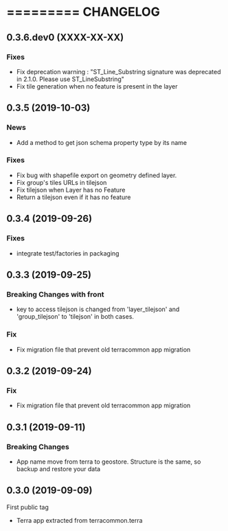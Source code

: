 =========
CHANGELOG
=========

0.3.6.dev0      (XXXX-XX-XX)
----------------------------

### Fixes

* Fix deprecation warning : "ST_Line_Substring signature was deprecated in 2.1.0. Please use ST_LineSubstring"
* Fix tile generation when no feature is present in the layer

0.3.5      (2019-10-03)
-----------------------

### News

* Add a method to get json schema property type by its name

### Fixes

* Fix bug with shapefile export on geometry defined layer.
* Fix group's tiles URLs in tilejson
* Fix tilejson when Layer has no Feature
* Return a tilejson even if it has no feature


0.3.4      (2019-09-26)
-----------------------

### Fixes

* integrate test/factories in packaging


0.3.3      (2019-09-25)
-----------------------

### Breaking Changes with front

* key to access tilejson is changed from 'layer_tilejson' and 'group_tilejson' to 'tilejson' in both cases.

### Fix

* Fix migration file that prevent old terracommon app migration


0.3.2      (2019-09-24)
-----------------------

### Fix

* Fix migration file that prevent old terracommon app migration


0.3.1      (2019-09-11)
-----------------------

### Breaking Changes

* App name move from terra to geostore. Structure is the same, so backup and restore your data


0.3.0      (2019-09-09)
-----------------------

First public tag

* Terra app extracted from terracommon.terra
